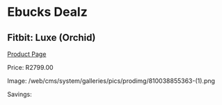 
# Ebucks Dealz
## Fitbit: Luxe (Orchid)
[Product Page](https://www.ebucks.com/web/shop/productSelected.do?prodId=1196951338&catId=842821695)

Price: R2799.00

Image: /web/cms/system/galleries/pics/prodimg/810038855363-(1).png

Savings: 


	